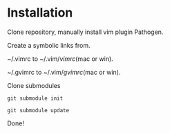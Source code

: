 # Installation
Clone repository, manually install vim plugin Pathogen.

Create a symbolic links from.

~/.vimrc to ~/.vim/_vimrc_(mac or win).

~/.gvimrc to ~/.vim/_gvimrc_(mac or win).

Clone submodules

  `git submodule init`

  `git submodule update`

Done!
